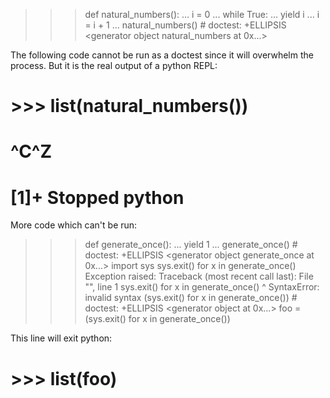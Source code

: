 >>> def natural_numbers():
...     i = 0
...     while True:
...             yield i
...             i = i + 1
... 
>>> natural_numbers() # doctest: +ELLIPSIS
<generator object natural_numbers at 0x...>

The following code cannot be run as a doctest since it will overwhelm the process. But it is the real output of a python REPL:
#  >>> list(natural_numbers())
#  ^C^Z
#  [1]+  Stopped                 python


More code which can't be run:
>>> def generate_once():
...     yield 1
... 
>>> generate_once() # doctest: +ELLIPSIS
<generator object generate_once at 0x...>
>>> import sys
>>> sys.exit() for x in generate_once()
Exception raised:
    Traceback (most recent call last):
    File "<stdin>", line 1
    sys.exit() for x in generate_once()
                 ^
SyntaxError: invalid syntax
>>> (sys.exit() for x in generate_once()) # doctest: +ELLIPSIS
<generator object <genexpr> at 0x...>
>>> foo = (sys.exit() for x in generate_once())

This line will exit python:
#  >>> list(foo)
